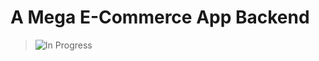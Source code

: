 # A Mega E-Commerce App Backend

> ![In Progress](https://img.shields.io/badge/In--Progress--Hang--Tight-F16061?style=for-the-badge&logo=ko-fi&logoColor=white)